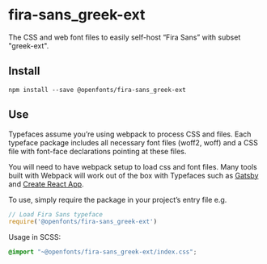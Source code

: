 
# fira-sans_greek-ext

The CSS and web font files to easily self-host “Fira Sans” with subset "greek-ext".

## Install

`npm install --save @openfonts/fira-sans_greek-ext`

## Use

Typefaces assume you’re using webpack to process CSS and files. Each typeface
package includes all necessary font files (woff2, woff) and a CSS file with
font-face declarations pointing at these files.

You will need to have webpack setup to load css and font files. Many tools built
with Webpack will work out of the box with Typefaces such as [Gatsby](https://github.com/gatsbyjs/gatsby)
and [Create React App](https://github.com/facebookincubator/create-react-app).

To use, simply require the package in your project’s entry file e.g.

```javascript
// Load Fira Sans typeface
require('@openfonts/fira-sans_greek-ext')
```

Usage in SCSS:
```scss
@import "~@openfonts/fira-sans_greek-ext/index.css";
```
